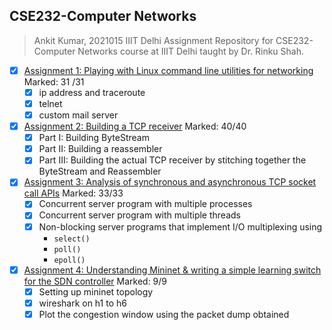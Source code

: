 ## CSE232-Computer Networks
> Ankit Kumar, 2021015 IIIT Delhi
Assignment Repository for CSE232-Computer Networks course at IIIT Delhi taught by Dr. Rinku Shah.

- [x] [Assignment 1: Playing with Linux command line utilities for networking](https://github.com/ankitkat042/CSE232-Computer-Networks/tree/main/Assignment_1) Marked: 31
/31
    - [x] ip address and traceroute
    - [x] telnet
    - [x] custom mail server  

- [x] [Assignment 2: Building a TCP receiver](https://github.com/ankitkat042/CSE232-Computer-Networks/tree/main/Assignment_2) Marked: 40/40
    - [x] Part I: Building ByteStream
    - [x] Part II: Building a reassembler
    - [x] Part III: Building the actual TCP receiver by stitching together the ByteStream and Reassembler

- [x] [Assignment 3: Analysis of synchronous and asynchronous TCP socket call APIs](https://github.com/ankitkat042/CSE232-Computer-Networks/tree/main/Assignment_3) Marked: 33/33
    - [x] Concurrent server program with multiple processes
    - [x] Concurrent server program with multiple threads
    - [x] Non-blocking server programs that implement I/O multiplexing using
        - `select()`
        - `poll()`
        - `epoll()`

- [x] [Assignment 4: Understanding Mininet & writing a simple learning switch for the SDN controller](https://github.com/ankitkat042/CSE232-Computer-Networks/tree/main/Assignment_4) Marked: 9/9
    - [x] Setting up mininet topology
    - [x] wireshark on h1 to h6
    - [x] Plot the congestion window using the packet dump obtained
